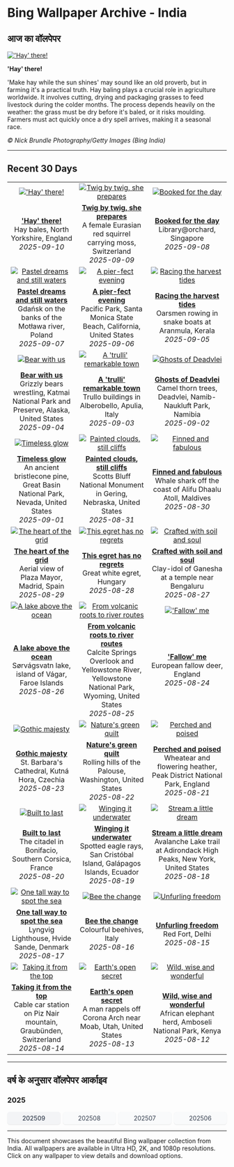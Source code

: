 # Bing Wallpaper Archive - India

## आज का वॉलपेपर

[!['Hay' there!](https://www.bing.com/th?id=OHR.YorkshireHay_EN-IN0275886002_UHD.jpg&pid=hp&w=2560)](https://bing.codexun.com/in/detail/20250910)

**'Hay' there!**

'Make hay while the sun shines' may sound like an old proverb, but in farming it's a practical truth. Hay baling plays a crucial role in agriculture worldwide. It involves cutting, drying and packaging grasses to feed livestock during the colder months. The process depends heavily on the weather: the grass must be dry before it's baled, or it risks moulding. Farmers must act quickly once a dry spell arrives, making it a seasonal race.

*© Nick Brundle Photography/Getty Images (Bing India)*

---

## Recent 30 Days

| | | |
|:---:|:---:|:---:|
| [!['Hay' there!](https://www.bing.com/th?id=OHR.YorkshireHay_EN-IN0275886002_UHD.jpg&pid=hp&w=2560)](https://bing.codexun.com/in/detail/20250910) | [![Twig by twig, she prepares](https://www.bing.com/th?id=OHR.SwissSquirrel_EN-IN0066763187_UHD.jpg&pid=hp&w=2560)](https://bing.codexun.com/in/detail/20250909) | [![Booked for the day](https://www.bing.com/th?id=OHR.OrchardLibrary_EN-IN9883780906_UHD.jpg&pid=hp&w=2560)](https://bing.codexun.com/in/detail/20250908) | 
| **['Hay' there!](https://bing.codexun.com/in/detail/20250910)**<br>Hay bales, North Yorkshire, England<br>*2025-09-10* | **[Twig by twig, she prepares](https://bing.codexun.com/in/detail/20250909)**<br>A female Eurasian red squirrel carrying moss, Switzerland<br>*2025-09-09* | **[Booked for the day](https://bing.codexun.com/in/detail/20250908)**<br>Library@orchard, Singapore<br>*2025-09-08* | 
| [![Pastel dreams and still waters](https://www.bing.com/th?id=OHR.BlueGdansk_EN-IN9703793186_UHD.jpg&pid=hp&w=2560)](https://bing.codexun.com/in/detail/20250907) | [![A pier-fect evening](https://www.bing.com/th?id=OHR.SunsetPier_EN-IN9369889790_UHD.jpg&pid=hp&w=2560)](https://bing.codexun.com/in/detail/20250906) | [![Racing the harvest tides](https://www.bing.com/th?id=OHR.BoatraceOnam_EN-IN9170886628_UHD.jpg&pid=hp&w=2560)](https://bing.codexun.com/in/detail/20250905) | 
| **[Pastel dreams and still waters](https://bing.codexun.com/in/detail/20250907)**<br>Gdańsk on the banks of the Motława river, Poland<br>*2025-09-07* | **[A pier-fect evening](https://bing.codexun.com/in/detail/20250906)**<br>Pacific Park, Santa Monica State Beach, California, United States<br>*2025-09-06* | **[Racing the harvest tides](https://bing.codexun.com/in/detail/20250905)**<br>Oarsmen rowing in snake boats at Aranmula, Kerala<br>*2025-09-05* | 
| [![Bear with us](https://www.bing.com/th?id=OHR.WrestlingBears_EN-IN9132458412_UHD.jpg&pid=hp&w=2560)](https://bing.codexun.com/in/detail/20250904) | [![A 'trulli' remarkable town](https://www.bing.com/th?id=OHR.TrulliHouses_EN-IN4494179096_UHD.jpg&pid=hp&w=2560)](https://bing.codexun.com/in/detail/20250903) | [![Ghosts of Deadvlei](https://www.bing.com/th?id=OHR.DeadvleiTrees_EN-IN4217239314_UHD.jpg&pid=hp&w=2560)](https://bing.codexun.com/in/detail/20250902) | 
| **[Bear with us](https://bing.codexun.com/in/detail/20250904)**<br>Grizzly bears wrestling, Katmai National Park and Preserve, Alaska, United States<br>*2025-09-04* | **[A 'trulli' remarkable town](https://bing.codexun.com/in/detail/20250903)**<br>Trullo buildings in Alberobello, Apulia, Italy<br>*2025-09-03* | **[Ghosts of Deadvlei](https://bing.codexun.com/in/detail/20250902)**<br>Camel thorn trees, Deadvlei, Namib-Naukluft Park, Namibia<br>*2025-09-02* | 
| [![Timeless glow](https://www.bing.com/th?id=OHR.PerseidsPine_EN-IN9650707879_UHD.jpg&pid=hp&w=2560)](https://bing.codexun.com/in/detail/20250901) | [![Painted clouds, still cliffs](https://www.bing.com/th?id=OHR.ScottsBluff_EN-IN3788273216_UHD.jpg&pid=hp&w=2560)](https://bing.codexun.com/in/detail/20250831) | [![Finned and fabulous](https://www.bing.com/th?id=OHR.MaldivesWhaleShark_EN-IN3643535243_UHD.jpg&pid=hp&w=2560)](https://bing.codexun.com/in/detail/20250830) | 
| **[Timeless glow](https://bing.codexun.com/in/detail/20250901)**<br>An ancient bristlecone pine, Great Basin National Park, Nevada, United States<br>*2025-09-01* | **[Painted clouds, still cliffs](https://bing.codexun.com/in/detail/20250831)**<br>Scotts Bluff National Monument in Gering, Nebraska, United States<br>*2025-08-31* | **[Finned and fabulous](https://bing.codexun.com/in/detail/20250830)**<br>Whale shark off the coast of Alifu Dhaalu Atoll, Maldives<br>*2025-08-30* | 
| [![The heart of the grid](https://www.bing.com/th?id=OHR.PlazaMayor_EN-IN3487561181_UHD.jpg&pid=hp&w=2560)](https://bing.codexun.com/in/detail/20250829) | [![This egret has no regrets](https://www.bing.com/th?id=OHR.WhiteEgret_EN-IN3331960000_UHD.jpg&pid=hp&w=2560)](https://bing.codexun.com/in/detail/20250828) | [![Crafted with soil and soul](https://www.bing.com/th?id=OHR.ClayGanesha_EN-IN3970807588_UHD.jpg&pid=hp&w=2560)](https://bing.codexun.com/in/detail/20250827) | 
| **[The heart of the grid](https://bing.codexun.com/in/detail/20250829)**<br>Aerial view of Plaza Mayor, Madrid, Spain<br>*2025-08-29* | **[This egret has no regrets](https://bing.codexun.com/in/detail/20250828)**<br>Great white egret, Hungary<br>*2025-08-28* | **[Crafted with soil and soul](https://bing.codexun.com/in/detail/20250827)**<br>Clay-idol of Ganesha at a temple near Bengaluru<br>*2025-08-27* | 
| [![A lake above the ocean](https://www.bing.com/th?id=OHR.FaroeLake_EN-IN3134235766_UHD.jpg&pid=hp&w=2560)](https://bing.codexun.com/in/detail/20250826) | [![From volcanic roots to river routes](https://www.bing.com/th?id=OHR.YellowstoneRiver_EN-IN1865488770_UHD.jpg&pid=hp&w=2560)](https://bing.codexun.com/in/detail/20250825) | [!['Fallow' me](https://www.bing.com/th?id=OHR.CervusDama_EN-IN1330796053_UHD.jpg&pid=hp&w=2560)](https://bing.codexun.com/in/detail/20250824) | 
| **[A lake above the ocean](https://bing.codexun.com/in/detail/20250826)**<br>Sørvágsvatn lake, island of Vágar, Faroe Islands<br>*2025-08-26* | **[From volcanic roots to river routes](https://bing.codexun.com/in/detail/20250825)**<br>Calcite Springs Overlook and Yellowstone River, Yellowstone National Park, Wyoming, United States<br>*2025-08-25* | **['Fallow' me](https://bing.codexun.com/in/detail/20250824)**<br>European fallow deer, England<br>*2025-08-24* | 
| [![Gothic majesty](https://www.bing.com/th?id=OHR.SaintBarbaras_EN-IN1181237590_UHD.jpg&pid=hp&w=2560)](https://bing.codexun.com/in/detail/20250823) | [![Nature's green quilt](https://www.bing.com/th?id=OHR.PalouseWA_EN-IN0988598456_UHD.jpg&pid=hp&w=2560)](https://bing.codexun.com/in/detail/20250822) | [![Perched and poised](https://www.bing.com/th?id=OHR.WheatearBird_EN-IN2858155891_UHD.jpg&pid=hp&w=2560)](https://bing.codexun.com/in/detail/20250821) | 
| **[Gothic majesty](https://bing.codexun.com/in/detail/20250823)**<br>St. Barbara's Cathedral, Kutná Hora, Czechia<br>*2025-08-23* | **[Nature's green quilt](https://bing.codexun.com/in/detail/20250822)**<br>Rolling hills of the Palouse, Washington, United States<br>*2025-08-22* | **[Perched and poised](https://bing.codexun.com/in/detail/20250821)**<br>Wheatear and flowering heather, Peak District National Park, England<br>*2025-08-21* | 
| [![Built to last](https://www.bing.com/th?id=OHR.CitadelBonifacio_EN-IN2658303132_UHD.jpg&pid=hp&w=2560)](https://bing.codexun.com/in/detail/20250820) | [![Winging it underwater](https://www.bing.com/th?id=OHR.SpottedEagleRay_EN-IN2313408086_UHD.jpg&pid=hp&w=2560)](https://bing.codexun.com/in/detail/20250819) | [![Stream a little dream](https://www.bing.com/th?id=OHR.AvalancheLake_EN-IN2042962209_UHD.jpg&pid=hp&w=2560)](https://bing.codexun.com/in/detail/20250818) | 
| **[Built to last](https://bing.codexun.com/in/detail/20250820)**<br>The citadel in Bonifacio, Southern Corsica, France<br>*2025-08-20* | **[Winging it underwater](https://bing.codexun.com/in/detail/20250819)**<br>Spotted eagle rays, San Cristóbal Island, Galápagos Islands, Ecuador<br>*2025-08-19* | **[Stream a little dream](https://bing.codexun.com/in/detail/20250818)**<br>Avalanche Lake trail at Adirondack High Peaks, New York, United States<br>*2025-08-18* | 
| [![One tall way to spot the sea](https://www.bing.com/th?id=OHR.LyngvigLighthouse_EN-IN6166731437_UHD.jpg&pid=hp&w=2560)](https://bing.codexun.com/in/detail/20250817) | [![Bee the change](https://www.bing.com/th?id=OHR.ColorfulBeehives_EN-IN5686651222_UHD.jpg&pid=hp&w=2560)](https://bing.codexun.com/in/detail/20250816) | [![Unfurling freedom](https://www.bing.com/th?id=OHR.RefFort2025_EN-IN3018612282_UHD.jpg&pid=hp&w=2560)](https://bing.codexun.com/in/detail/20250815) | 
| **[One tall way to spot the sea](https://bing.codexun.com/in/detail/20250817)**<br>Lyngvig Lighthouse, Hvide Sande, Denmark<br>*2025-08-17* | **[Bee the change](https://bing.codexun.com/in/detail/20250816)**<br>Colourful beehives, Italy<br>*2025-08-16* | **[Unfurling freedom](https://bing.codexun.com/in/detail/20250815)**<br>Red Fort, Delhi<br>*2025-08-15* | 
| [![Taking it from the top](https://www.bing.com/th?id=OHR.PizNairPeak_EN-IN4426119374_UHD.jpg&pid=hp&w=2560)](https://bing.codexun.com/in/detail/20250814) | [![Earth's open secret](https://www.bing.com/th?id=OHR.CoronaArch_EN-IN4202353327_UHD.jpg&pid=hp&w=2560)](https://bing.codexun.com/in/detail/20250813) | [![Wild, wise and wonderful](https://www.bing.com/th?id=OHR.KenyaElephants_EN-IN4022653136_UHD.jpg&pid=hp&w=2560)](https://bing.codexun.com/in/detail/20250812) | 
| **[Taking it from the top](https://bing.codexun.com/in/detail/20250814)**<br>Cable car station on Piz Nair mountain, Graubünden, Switzerland<br>*2025-08-14* | **[Earth's open secret](https://bing.codexun.com/in/detail/20250813)**<br>A man rappels off Corona Arch near Moab, Utah, United States<br>*2025-08-13* | **[Wild, wise and wonderful](https://bing.codexun.com/in/detail/20250812)**<br>African elephant herd, Amboseli National Park, Kenya<br>*2025-08-12* | 


---

## वर्ष के अनुसार वॉलपेपर आर्काइव

### 2025
<div style="display: grid; grid-template-columns: repeat(auto-fit, minmax(80px, 1fr)); gap: 6px; margin: 12px 0;">
<a href="https://bing.codexun.com/in/archive/202509" style="padding: 6px 12px; font-size: 14px; border-radius: 6px; box-shadow: 0 1px 2px rgba(0,0,0,0.1); background-color: #f3f4f6; color: #374151; text-decoration: none; text-align: center; transition: background-color 0.2s ease; font-weight: 500;">202509</a>
<a href="https://bing.codexun.com/in/archive/202508" style="padding: 6px 12px; font-size: 14px; border-radius: 6px; box-shadow: 0 1px 2px rgba(0,0,0,0.1); background-color: #f9fafb; color: #374151; text-decoration: none; text-align: center; transition: background-color 0.2s ease;">202508</a>
<a href="https://bing.codexun.com/in/archive/202507" style="padding: 6px 12px; font-size: 14px; border-radius: 6px; box-shadow: 0 1px 2px rgba(0,0,0,0.1); background-color: #f9fafb; color: #374151; text-decoration: none; text-align: center; transition: background-color 0.2s ease;">202507</a>
<a href="https://bing.codexun.com/in/archive/202506" style="padding: 6px 12px; font-size: 14px; border-radius: 6px; box-shadow: 0 1px 2px rgba(0,0,0,0.1); background-color: #f9fafb; color: #374151; text-decoration: none; text-align: center; transition: background-color 0.2s ease;">202506</a>
</div>



---

This document showcases the beautiful Bing wallpaper collection from India. All wallpapers are available in Ultra HD, 2K, and 1080p resolutions. Click on any wallpaper to view details and download options.
